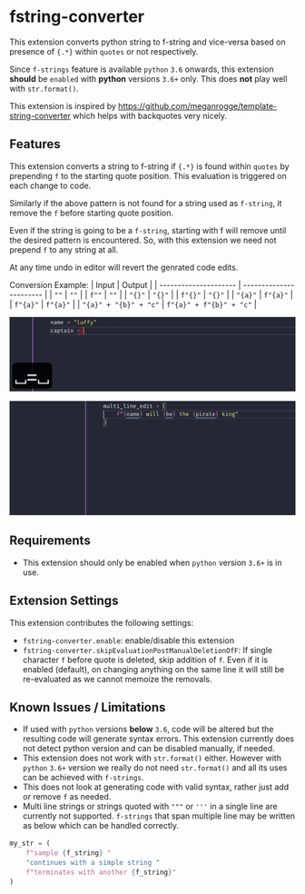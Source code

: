 # fstring-converter

This extension converts python string to f-string and vice-versa based on presence of `{.*}` within `quotes` or not respectively.

Since `f-strings` feature is available `python` `3.6` onwards, this extension **should** be `enabled` with **python** versions `3.6+` only. This does **not** play well with `str.format()`.

This extension is inspired by <https://github.com/meganrogge/template-string-converter> which helps with backquotes very nicely.

## Features

This extension converts a string to f-string if `{.*}` is found within `quotes` by prepending `f` to the starting quote position. This evaluation is triggered on each change to code.

Similarly if the above pattern is not found for a string used as `f-string`, it remove the `f` before starting quote position.

Even if the string is going to be a `f-string`, starting with f will remove until the desired pattern is encountered. So, with this extension we need not prepend `f` to any string at all.

At any time undo in editor will revert the genrated code edits.

Conversion Example:
| Input                 | Output                  |
| --------------------- | ----------------------- |
| `""`                  | `""`                    |
| `f""`                 | `""`                    |
| `"{}"`                | `"{}"`                  |
| `f"{}"`               | `"{}"`                  |
| `"{a}"`               | `f"{a}"`                |
| `f"{a}"`              | `f"{a}"`                |
| `"{a}" + "{b}" + "c"` | `f"{a}" + f"{b}" + "c"` |

![Typing a open curly brace within a string followed by some characters followed by a closing curly brace converts string to f-string by adding f as needed and removes f before starting quote, if the aforesaid pattern is not found.](src/images/feature-demo.gif)

![Multi Line Edit](src/images/multi-line-edit-demo.gif)

## Requirements

- This extension should only be enabled when `python` version `3.6+` is in use.

## Extension Settings

This extension contributes the following settings:

- `fstring-converter.enable`: enable/disable this extension
- `fstring-converter.skipEvaluationPostManualDeletionOfF`: If single character `f` before quote is deleted, skip addition of `f`. Even if it is enabled (default), on changing anything on the same line it will still be re-evaluated as we cannot memoize the removals.

## Known Issues / Limitations

- If used with `python` versions **below** `3.6`, code will be altered but the resulting code will generate syntax errors. This extension currently does not detect python version and can be disabled manually, if needed.
- This extension does not work with `str.format()` either. However with `python` `3.6+` version we really do not need `str.format()` and all its uses can be achieved with `f-strings`.
- This does not look at generating code with valid syntax, rather just add or remove `f` as needed.
- Multi line strings or strings quoted with `"""` or `'''` in a single line are currently not supported. `f-strings` that span multiple line may be written as below which can be handled correctly.

```python
my_str = (
    f"sample {f_string} "
    "continues with a simple string "
    f"terminates with another {f_string}"
)
```
